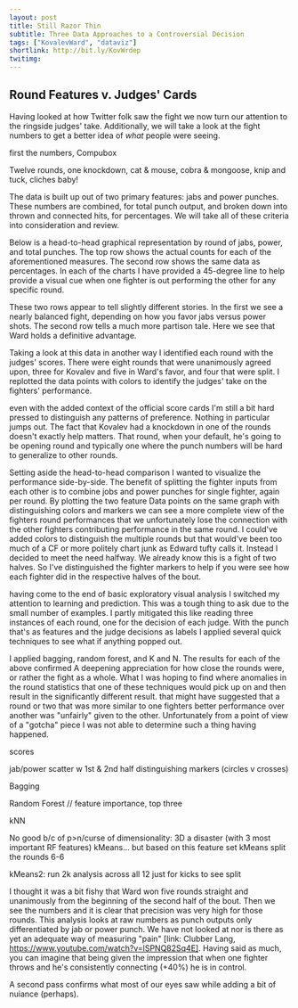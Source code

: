 ```yaml
---
layout: post
title: Still Razor Thin
subtitle: Three Data Approaches to a Controversial Decision
tags: ["KovalevWard", "dataviz"]
shortlink: http://bit.ly/KovWrdep
twitimg: 
---
```


## Round Features v. Judges' Cards

Having looked at how Twitter folk saw the fight we now turn our attention to the ringside judges' take. Additionally, we will take a look at the fight numbers to get a better idea of _what_ people were seeing.

first the numbers, Compubox

Twelve rounds, one knockdown, cat & mouse, cobra & mongoose, knip and tuck, cliches baby!

The data is built up out of two primary features: jabs and power punches. These numbers are combined, for total punch output, and broken down into thrown and connected hits, for percentages. We will take all of these criteria into consideration and review.

Below is a head-to-head graphical representation by round of jabs, power, and total punches. The top row shows the actual counts for each of the aforementioned measures. The second row shows the same data as percentages. In each of the charts I have provided a 45-degree line to help provide a visual cue when one fighter is out performing the other for any specific round.

These two rows appear to tell slightly different stories. In the first we see a nearly balanced fight, depending on how you favor jabs versus power shots. The second row tells a much more partison tale. Here we see that Ward holds a definitive advantage.

Taking a look at this data in another way I identified each round with the judges' scores. There were eight rounds that were unanimously agreed upon, three for Kovalev and five in Ward's favor, and four that were split. I replotted the data points with colors to identify the judges' take on the fighters' performance.

even with the added context of the official score cards I'm still a bit hard pressed to distinguish any patterns of preference. Nothing in particular jumps out. The fact that Kovalev had a knockdown in one of the rounds doesn't exactly help matters. That round, when your default, he's going to be opening round and typically one where the punch numbers will be hard to generalize to other rounds.

Setting aside the head-to-head comparison I wanted to visualize the performance side-by-side. The benefit of splitting the fighter inputs from each other is to combine jobs and power punches for single fighter, again per round. By plotting the two feature Data points on the same graph with distinguishing colors and markers we can see a more complete view of the fighters round performances that we unfortunately lose the connection with the other fighters contributing performance in the same round. I could've added colors to distinguish the multiple rounds but that would've been too much of a CF or more politely chart junk as Edward tufty calls it. Instead I decided to meet the need halfway. We already know this is a fight of two halves. So I've distinguished the fighter markers to help if you were see how each fighter did in the respective halves of the bout. 

having come to the end of basic exploratory visual analysis I switched my attention to learning and prediction. This was a tough thing to ask due to the small number of examples. I partly mitigated this like reading three instances of each round, one for the decision of each judge. With the punch that's as features and the judge decisions as labels I applied several quick techniques to see what if anything popped out.

I applied bagging, random forest, and K and N. The results for each of the above confirmed A deepening appreciation for how close the rounds were, or rather the fight as a whole. What I was hoping to find where anomalies in the round statistics that one of these techniques would pick up on and then result in the significantly different result. that might have suggested that a round or two that was more similar to one fighters better performance over another was "unfairly" given to the other. Unfortunately from a point of view of a "gotcha" piece I was not able to determine such a thing having happened.

scores

jab/power scatter w 1st & 2nd half distinguishing markers (circles v crosses)

Bagging

Random Forest // feature importance, top three

kNN

No good b/c of p>n/curse of dimensionality: 3D a disaster (with 3 most important RF features) kMeans... but based on this feature set kMeans split the rounds 6-6

kMeans2: run 2k analysis across all 12 just for kicks to see split 

I thought it was a bit fishy that Ward won five rounds straight and unanimously from the beginning of the second half of the bout. Then we see the numbers and it is clear that precision was very high for those rounds. This analysis looks at raw numbers as punch outputs only differentiated by jab or power punch. We have not looked at nor is there as yet an adequate way of measuring "pain" [link: Clubber Lang, https://www.youtube.com/watch?v=lSPNQ82Sq4E]. Having said as much, you can imagine that being given the impression that when one fighter throws and he's consistently connecting (+40%) he is in control.

A second pass confirms what most of our eyes saw while adding a bit of nuiance (perhaps).



